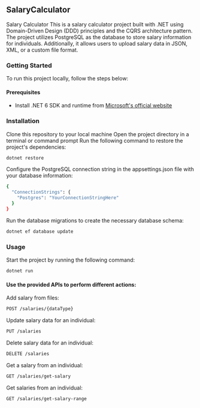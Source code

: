 ## SalaryCalculator

Salary Calculator
This is a salary calculator project built with .NET using Domain-Driven Design (DDD) principles and the CQRS architecture pattern. The project utilizes PostgreSQL as the database to store salary information for individuals. Additionally, it allows users to upload salary data in JSON, XML, or a custom file format.

### Getting Started
To run this project locally, follow the steps below:

#### Prerequisites
* Install .NET 6 SDK and runtime from [Microsoft's official website](https://learn.microsoft.com/en-us/dotnet/core/install)
### Installation
Clone this repository to your local machine
Open the project directory in a terminal or command prompt
Run the following command to restore the project's dependencies:
```bash
dotnet restore
```
Configure the PostgreSQL connection string in the
appsettings.json
file with your database information:
```bash
{
  "ConnectionStrings": {
    "Postgres": "YourConnectionStringHere"
  }
}
```
Run the database migrations to create the necessary database schema:
```bash
dotnet ef database update
```
### Usage
Start the project by running the following command:
```bash
dotnet run
```
#### Use the provided APIs to perform different actions:
Add salary from files:
```bash
POST /salaries/{dataType}
```
Update salary data for an individual:
```bash
PUT /salaries
```
Delete salary data for an individual:
```bash
DELETE /salaries
```
Get a salary from an individual:
```bash
GET /salaries/get-salary
```
Get salaries from an individual:
```bash
GET /salaries/get-salary-range
```
